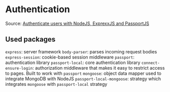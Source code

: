 # Authentication

Source: [Authenticate users with NodeJS, ExprexxJS and PassportJS](https://heynode.com/tutorial/authenticate-users-node-expressjs-and-passportjs/)


## Used packages

`express`: server framework
`body-parser`: parses incoming request bodies
`express-session`: cookie-based session middleware
`passport`: authentication library
`passport-local`: core authentication library
`connect-ensure-login`: authorization middleware that makes it easy to restrict access to pages. Built to work with `passport`
`mongoose`: object data mapper used to integrate MongoDB with NodeJS
`passport-local-mongoose`: strategy which integrates `mongoose` with `passport-local` strategy
